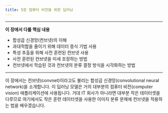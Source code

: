 ```yaml
---
title: 5장 컴퓨터 비전을 위한 딥러닝
---
```


---

**이 장에서 다룰 핵심 내용**

- 합성곱 신경망(컨브넷)의 이해
- 과대적합을 줄이기 위해 데이터 증식 기법 사용
- 특성 추출을 위해 사전 훈련된 컨브넷 사용
- 사전 훈련된 컨브넷을 미세 조정하는 방법
- 컨브넷에서 학습된 것과 컨브넷의 분류 결정 방식을 시각화하는 방법

---

이 장에서는 컨브넷(convnet)이라고도 불리는 합성곱 신경망(convolutional neural network)을 소개합니다. 이 딥러닝 모델은 거의 대부분의 컴퓨터 비전(computer vision) 애플리케이션에 사용됩니다. 거대 IT 회사가 아니라면 대부분 작은 데이터셋을 다루므로 여기에서도 작은 훈련 데이터셋을 사용한 이미지 분류 문제에 컨브넷을 적용하는 법을 배우겠습니다.
